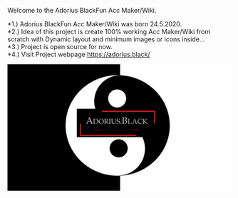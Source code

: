 Welcome to the Adorius BlackFun Acc Maker/Wiki.
						
*1.) Adorius BlackFun Acc Maker/Wiki was born 24.5.2020.  
*2.)  Idea of this project is create 100% working Acc Maker/Wiki from scratch with Dynamic layout and minimum images or icons inside...  
*3.) Project is open source for now.  
*4.) Visit Project webpage https://adorius.black/  

![images](adorius.black.png)
